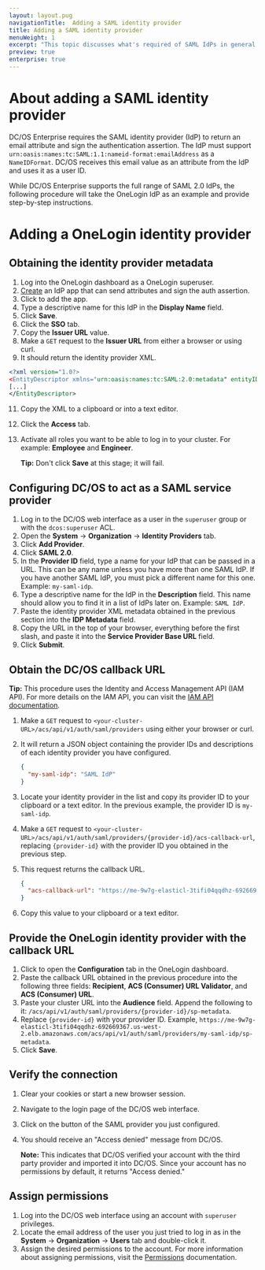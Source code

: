 ```yaml
---
layout: layout.pug
navigationTitle:  Adding a SAML identity provider
title: Adding a SAML identity provider
menuWeight: 1
excerpt: "This topic discusses what's required of SAML IdPs in general and provides a step-by-step procedure for setting up a OneLogin IdP."
preview: true
enterprise: true
---
```



# About adding a SAML identity provider

DC/OS Enterprise requires the SAML identity provider (IdP) to return an email attribute and sign the authentication assertion. The IdP must support `urn:oasis:names:tc:SAML:1.1:nameid-format:emailAddress` as a `NameIDFormat`. DC/OS receives this email value as an attribute from the IdP and uses it as a user ID.

While DC/OS Enterprise supports the full range of SAML 2.0 IdPs, the following procedure will take the OneLogin IdP as an example and provide step-by-step instructions.

# Adding a OneLogin identity provider

## Obtaining the identity provider metadata

1. Log into the OneLogin dashboard as a OneLogin superuser.
2. [Create](https://admin.us.onelogin.com/apps/find) an IdP app that can send attributes and sign the auth assertion.
3. Click to add the app.
4. Type a descriptive name for this IdP in the **Display Name** field.
5. Click **Save**.
7. Click the **SSO** tab.
8. Copy the **Issuer URL** value. 
9. Make a `GET` request to the **Issuer URL** from either a browser or using curl. 
10. It should return the identity provider XML. 

  ```xml
<?xml version="1.0?>
<EntityDescriptor xmlns="urn:oasis:names:tc:SAML:2.0:metadata" entityID="https://app.onelogin.com/saml/metadata/555370">
  [...]
</EntityDescriptor>
  ```

11. Copy the XML to a clipboard or into a text editor. 
12. Click the **Access** tab. 
13. Activate all roles you want to be able to log in to your cluster. For example: **Employee** and **Engineer**.

    **Tip:** Don't click **Save** at this stage; it will fail.

## Configuring DC/OS to act as a SAML service provider

1. Log in to the DC/OS web interface as a user in the `superuser` group or with the `dcos:superuser` ACL.
2. Open the **System** -> **Organization** -> **Identity Providers** tab.
3. Click **Add Provider**.
4. Click **SAML 2.0**. 
5. In the **Provider ID** field, type a name for your IdP that can be passed in a URL. This can be any name unless you have more than one SAML IdP. If you have another SAML IdP, you must pick a different name for this one. Example: `my-saml-idp`.
5. Type a descriptive name for the IdP in the **Description** field. This name should allow you to find it in a list of IdPs later on. Example: `SAML IdP`.
6. Paste the identity provider XML metadata obtained in the previous section into the **IDP Metadata** field.
7. Copy the URL in the top of your browser, everything before the first slash, and paste it into the **Service Provider Base URL** field.
9. Click **Submit**.

## Obtain the DC/OS callback URL

**Tip:** This procedure uses the Identity and Access Management API (IAM API). For more details on the IAM API, you can visit the [IAM API documentation](/1.8/administration/id-and-access-mgt/iam-api/).

1. Make a `GET` request to `<your-cluster-URL>/acs/api/v1/auth/saml/providers` using either your browser or curl.
2. It will return a JSON object containing the provider IDs and descriptions of each identity provider you have configured.

    ```json
    {
      "my-saml-idp": "SAML IdP"
    }
    ```

3. Locate your identity provider in the list and copy its provider ID to your clipboard or a text editor. In the previous example, the provider ID is `my-saml-idp`.
4. Make a `GET` request to `<your-cluster-URL>/acs/api/v1/auth/saml/providers/{provider-id}/acs-callback-url`, replacing `{provider-id}` with the provider ID you obtained in the previous step.
5. This request returns the callback URL.

    ```json
    {
      "acs-callback-url": "https://me-9w7g-elasticl-3tifi04qqdhz-692669367.us-west-2.elb.amazonaws.com/acs/api/v1/auth/saml/providers/my-saml-idp/acs-callback"
    }
    ```

6. Copy this value to your clipboard or a text editor.

## Provide the OneLogin identity provider with the callback URL

1. Click to open the **Configuration** tab in the OneLogin dashboard.
2. Paste the callback URL obtained in the previous procedure into the following three fields: **Recipient**, **ACS (Consumer) URL Validator**, and **ACS (Consumer) URL**.
3. Paste your cluster URL into the **Audience** field. Append the following to it: `/acs/api/v1/auth/saml/providers/{provider-id}/sp-metadata`.
4. Replace `{provider-id}` with your provider ID. Example, `https://me-9w7g-elasticl-3tifi04qqdhz-692669367.us-west-2.elb.amazonaws.com/acs/api/v1/auth/saml/providers/my-saml-idp/sp-metadata`.
5. Click **Save**.

## Verify the connection

1. Clear your cookies or start a new browser session.
2. Navigate to the login page of the DC/OS web interface.
3. Click on the button of the SAML provider you just configured.
4. You should receive an "Access denied" message from DC/OS.

   **Note:** This indicates that DC/OS verified your account with the third party provider and imported it into DC/OS. Since your account has no permissions by default, it returns "Access denied."

## Assign permissions 

1. Log into the DC/OS web interface using an account with `superuser` privileges.
2. Locate the email address of the user you just tried to log in as in the **System** -> **Organization** -> **Users** tab and double-click it.
3. Assign the desired permissions to the account. For more information about assigning permissions, visit the [Permissions](/1.8/administration/id-and-access-mgt/permissions/) documentation.
